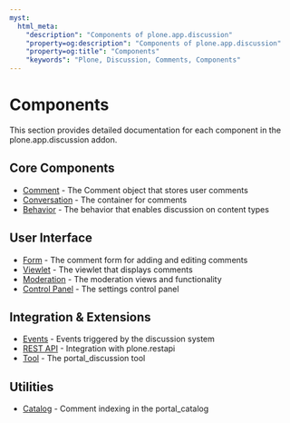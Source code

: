 ```yaml
---
myst:
  html_meta:
    "description": "Components of plone.app.discussion"
    "property=og:description": "Components of plone.app.discussion"
    "property=og:title": "Components"
    "keywords": "Plone, Discussion, Comments, Components"
---
```


# Components

This section provides detailed documentation for each component in the plone.app.discussion addon.

## Core Components

- [Comment](./comment.md) - The Comment object that stores user comments
- [Conversation](./conversation.md) - The container for comments
- [Behavior](./behavior.md) - The behavior that enables discussion on content types

## User Interface

- [Form](./form.md) - The comment form for adding and editing comments
- [Viewlet](./viewlet.md) - The viewlet that displays comments
- [Moderation](./moderation.md) - The moderation views and functionality
- [Control Panel](./controlpanel.md) - The settings control panel

## Integration & Extensions

- [Events](./events.md) - Events triggered by the discussion system
- [REST API](./restapi.md) - Integration with plone.restapi
- [Tool](./tool.md) - The portal_discussion tool

## Utilities

- [Catalog](./catalog.md) - Comment indexing in the portal_catalog
